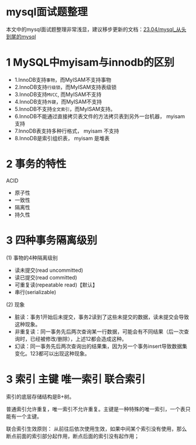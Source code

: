 # mysql面试题整理
本文中的mysql面试题整理非常浅显，建议移步更新的文档：[23.04/mysql_从头到尾的mysql](../23.04/mysql_从头到尾的mysql)
# 1 MySQL中myisam与innodb的区别
- 1.InnoDB支持`事物`，而MyISAM不支持事物
- 2.InnoDB支持`行级锁`，而MyISAM支持表级锁
- 3.InnoDB支持`MVCC`, 而MyISAM不支持
- 4.InnoDB支持`外键`，而MyISAM不支持
- 5.InnoDB不支持`全文索引`，而MyISAM支持。
- 6.InnoDB不能通过直接拷贝表文件的方法拷贝表到另外一台机器， myisam 支持
- 7.InnoDB表支持多种行格式， myisam 不支持
- 8.InnoDB是索引组织表， myisam 是堆表

# 2 事务的特性
ACID
- 原子性
- 一致性
- 隔离性
- 持久性

# 3 四种事务隔离级别
(1) 事物的4种隔离级别  
- 读未提交(read uncommitted)
- 读已提交(read committed)
- 可重复读(repeatable read)【默认】
- 串行(serializable)

(2) 现象
- 脏读：事务1开始后未提交，事务2读到了这些未提交的数据，读未提交会导致这种现象。
- 非重复读：同一事务先后两次查询某一行数据，可能会有不同结果（后一次查询时，已经被修改/删除），上述12都会造成这种。
- 幻读：同一事务先后两次查询出的结果集，因为另一个事务insert导致数据集变化。123都可以出现这种现象。

# 3 索引 主键 唯一索引 联合索引
索引的底层存储结构是B+树。

普通索引允许重复，唯一索引不允许重复。主键是一种特殊的唯一索引，一个表只能有一个主键。

联合索引生效原则： 从前往后依次使用生效，如果中间某个索引没有使用，那么断点前面的索引部分起作用，断点后面的索引没有起作用；